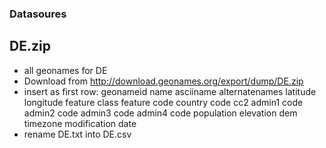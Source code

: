 ### Datasoures

## DE.zip
- all geonames for DE
- Download from http://download.geonames.org/export/dump/DE.zip
- insert as first row: 
geonameid	name	asciiname	alternatenames	latitude	longitude	feature class	feature code	country code	cc2	admin1 code	admin2 code	admin3 code	admin4 code	population	elevation	dem	timezone	modification date
- rename DE.txt into DE.csv
